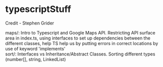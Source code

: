 # typescriptStuff

Credit - Stephen Grider

maps/: Intro to Typescript and Google Maps API. Restricting API surface area in index.ts, using interfaces to set up dependencies between the different classes, help TS help us by putting errors in correct locations by use of keyword 'implements'<br />
sort/: Interfaces vs Inheritance/Abstract Classes. Sorting different types (number[], string, LinkedList)
